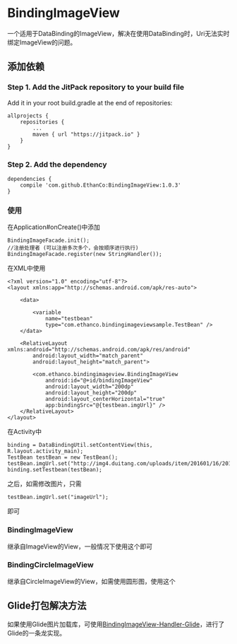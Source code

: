 # BindingImageView #
一个适用于DataBinding的ImageView，解决在使用DataBinding时，Uri无法实时绑定ImageView的问题。

## 添加依赖 ##
### Step 1. Add the JitPack repository to your build file ###
Add it in your root build.gradle at the end of repositories:

	allprojects {
		repositories {
			...
			maven { url "https://jitpack.io" }
		}
	}

### Step 2. Add the dependency ###

	dependencies {
	    compile 'com.github.EthanCo:BindingImageView:1.0.3'
	}

### 使用 ###

在Application#onCreate()中添加  

	BindingImageFacade.init();
    //注册处理者 (可以注册多次多个，会按顺序进行执行)
    BindingImageFacade.register(new StringHandler());

在XML中使用

	<?xml version="1.0" encoding="utf-8"?>
	<layout xmlns:app="http://schemas.android.com/apk/res-auto">
	
	    <data>
	
	        <variable
	            name="testbean"
	            type="com.ethanco.bindingimageviewsample.TestBean" />
	    </data>
	
	    <RelativeLayout xmlns:android="http://schemas.android.com/apk/res/android"
	        android:layout_width="match_parent"
	        android:layout_height="match_parent">
	
	        <com.ethanco.bindingimageview.BindingImageView
	            android:id="@+id/bindingImageView"
	            android:layout_width="200dp"
	            android:layout_height="200dp"
	            android:layout_centerHorizontal="true"
	            app:bindingSrc="@{testbean.imgUrl}" />
	    </RelativeLayout>
	</layout>


在Activity中  

	binding = DataBindingUtil.setContentView(this, R.layout.activity_main);
	TestBean testBean = new TestBean();
    testBean.imgUrl.set("http://img4.duitang.com/uploads/item/201601/16/20160116115247_cAvau.thumb.224_0.jpeg");
    binding.setTestbean(testBean);

之后，如需修改图片，只需

	testBean.imgUrl.set("imageUrl");

即可  

### BindingImageView ###

继承自ImageView的View，一般情况下使用这个即可

### BindingCircleImageView ###

继承自CircleImageView的View，如需使用圆形图，使用这个  

## Glide打包解决方法 ##

如果使用Glide图片加载库，可使用[BindingImageView-Handler-Glide](https://github.com/EthanCo/BindingImageView-Handler-Glide)，进行了Glide的一条龙实现。